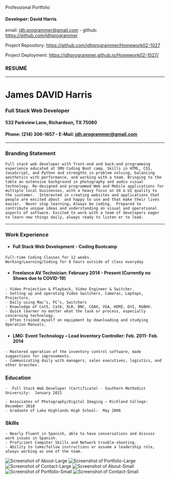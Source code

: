 
Professional Portfolio

#### Developer: David Harris
email: jdh.programmer@gmail.com - 
github: https://github.com/jdhprogrammer

Project Repository: https://github.com/jdhprogrammer/Homework02-1027

Project Deployment: https://jdhprogrammer.github.io/Homework02-1027/

### RESUMÉ
---  
# James DAVID Harris 

### Full Stack Web Developer

#### 532 Parkview Lane, Richardson, TX 75080
#### Phone: (214) 306-1657 - E-Mail: jdh.programmer@gmail.com

---

### Branding Statement 
```
Full stack web developer with front-end and back-end programming experience educated at SMU Coding Boot camp. Skills in HTML, CSS, JavaScript, and Python and strengths in problem solving, balancing aesthetics with performance, and working with a team. Bringing to the table an extensive background in photography and audio visual technology. Re-designed and programmed Web and Mobile applications for multiple local businesses, with a heavy focus on UX & UI quality to the customer.  Interested in creating websites and applications that people are excited about  and happy to use and that make their lives easier.  Never stop learning… Always be coding.  Prepared to contribute unique ideas and understanding on visual and operational aspects of software. Excited to work with a team of developers eager to learn new things daily, always ready to listen or to lead. 
```
---
### Work Experience  

- #### Full Stack Web Development - Coding Bootcamp
```
Full-time Coding Classes for 12 weeks. 
Working/Learning/Coding for 8 hours outside of class everyday
```
- #### Freelance AV Technician: February 2014 - Present (Currently no Shows due to COVID-19)
```
- Video Projection & Playback, Video Engineer & Switcher.
- Setting up and operating Video Switchers, Cameras, Laptops, Projectors.
- Daily using Mac’s, PC’s, Switchers 
- Knowledge of Cat5, Cat6, XLR, BNC, COAX, VGA, HDMI, DVI, RGBHV.
- Quick learner no matter what the task or process, especially concerning technology. 
- Often trained myself on equipment by downloading and studying Operation Manuals.
```

- #### LMG: Event Technology – Lead Inventory Controller: Feb. 2011- Feb. 2014 
```
- Mastered operation of the inventory control software, made suggestions for improvements.
- Communicating daily with managers, sales executives, logistics, and other branches. 
```

### Education 
```
-  Full Stack Web Developer (Certificate) - Southern Methodist University:  January 2021

- Associates of Photography/Digital Imaging – Richland College:  December 2010
- Graduate of Lake Highlands High School:  May 2006 
```

### Skills 
```
- Nearly Fluent in Spanish, able to have conversations and discuss work issues in Spanish.
- Proficient Computer Skills and Network trouble-shooting.
- Ability to take/follow instructions or assume a leadership role, always working as one of the team. 
```

![Screenshot of About-Large](Assets/Screenshots/About.jpeg?raw=true "About-large")
![Screenshot of Portfolio-Large](Assets/Screenshots/Portfolio.jpeg?raw=true "Portfolio-large")
![Screenshot of Contact-Large](Assets/Screenshots/Contact.jpeg?raw=true "Contact-large")
![Screenshot of About-Small](Assets/Screenshots/About_small.jpeg?raw=true "About-small")
![Screenshot of Portfolio-Small](Assets/Screenshots/Portfolio_small.jpeg?raw=true "Portfolio-small")
![Screenshot of Contact-Small](Assets/Screenshots/Contact_small.jpeg?raw=true "Contact-small")



